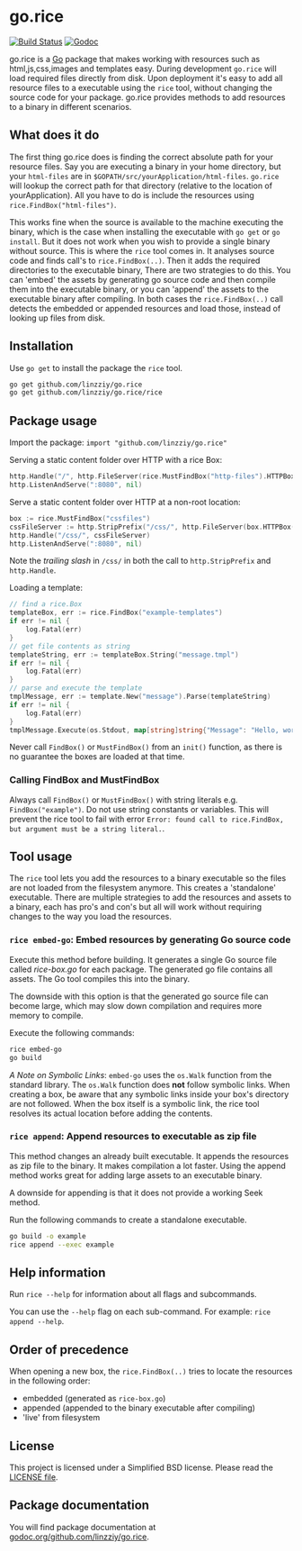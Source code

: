 # go.rice

[![Build Status](https://travis-ci.org/linzziy/go.rice.png)](https://travis-ci.org/linzziy/go.rice)
[![Godoc](https://img.shields.io/badge/godoc-go.rice-blue.svg?style=flat-square)](https://godoc.org/github.com/linzziy/go.rice)

go.rice is a [Go](http://golang.org) package that makes working with resources such as html,js,css,images and templates easy. During development `go.rice` will load required files directly from disk. Upon deployment it's easy to add all resource files to a executable using the `rice` tool, without changing the source code for your package. go.rice provides methods to add resources to a binary in different scenarios.

## What does it do

The first thing go.rice does is finding the correct absolute path for your resource files. Say you are executing a binary in your home directory, but your `html-files` are in `$GOPATH/src/yourApplication/html-files`. `go.rice` will lookup the correct path for that directory (relative to the location of yourApplication). All you have to do is include the resources using `rice.FindBox("html-files")`.

This works fine when the source is available to the machine executing the binary, which is the case when installing the executable with `go get` or `go install`. But it does not work when you wish to provide a single binary without source. This is where the `rice` tool comes in. It analyses source code and finds call's to `rice.FindBox(..)`. Then it adds the required directories to the executable binary, There are two strategies to do this. You can 'embed' the assets by generating go source code and then compile them into the executable binary, or you can 'append' the assets to the executable binary after compiling. In both cases the `rice.FindBox(..)` call detects the embedded or appended resources and load those, instead of looking up files from disk.

## Installation

Use `go get` to install the package the `rice` tool.

```bash
go get github.com/linzziy/go.rice
go get github.com/linzziy/go.rice/rice
```

## Package usage

Import the package: `import "github.com/linzziy/go.rice"`

Serving a static content folder over HTTP with a rice Box:

```go
http.Handle("/", http.FileServer(rice.MustFindBox("http-files").HTTPBox()))
http.ListenAndServe(":8080", nil)
```

Serve a static content folder over HTTP at a non-root location:

```go
box := rice.MustFindBox("cssfiles")
cssFileServer := http.StripPrefix("/css/", http.FileServer(box.HTTPBox()))
http.Handle("/css/", cssFileServer)
http.ListenAndServe(":8080", nil)
```

Note the *trailing slash* in `/css/` in both the call to
`http.StripPrefix` and `http.Handle`.

Loading a template:

```go
// find a rice.Box
templateBox, err := rice.FindBox("example-templates")
if err != nil {
	log.Fatal(err)
}
// get file contents as string
templateString, err := templateBox.String("message.tmpl")
if err != nil {
	log.Fatal(err)
}
// parse and execute the template
tmplMessage, err := template.New("message").Parse(templateString)
if err != nil {
	log.Fatal(err)
}
tmplMessage.Execute(os.Stdout, map[string]string{"Message": "Hello, world!"})

```

Never call `FindBox()` or `MustFindBox()` from an `init()` function, as there is no guarantee the boxes are loaded at that time.

### Calling FindBox and MustFindBox

Always call `FindBox()` or `MustFindBox()` with string literals e.g. `FindBox("example")`. Do not use string constants or variables. This will prevent the rice tool to fail with error `Error: found call to rice.FindBox, but argument must be a string literal.`.

## Tool usage

The `rice` tool lets you add the resources to a binary executable so the files are not loaded from the filesystem anymore. This creates a 'standalone' executable. There are multiple strategies to add the resources and assets to a binary, each has pro's and con's but all will work without requiring changes to the way you load the resources.

### `rice embed-go`: Embed resources by generating Go source code

Execute this method before building. It generates a single Go source file called *rice-box.go* for each package. The generated go file contains all assets. The Go tool compiles this into the binary.

The downside with this option is that the generated go source file can become large, which may slow down compilation and requires more memory to compile.

Execute the following commands:

```bash
rice embed-go
go build
```

*A Note on Symbolic Links*: `embed-go` uses the `os.Walk` function from the standard library.  The `os.Walk` function does **not** follow symbolic links. When creating a box, be aware that any symbolic links inside your box's directory are not followed. When the box itself is a symbolic link, the rice tool resolves its actual location before adding the contents.

### `rice append`: Append resources to executable as zip file

This method changes an already built executable. It appends the resources as zip file to the binary. It makes compilation a lot faster. Using the append method works great for adding large assets to an executable binary.

A downside for appending is that it does not provide a working Seek method.

Run the following commands to create a standalone executable.

```bash
go build -o example
rice append --exec example
```

## Help information

Run `rice --help` for information about all flags and subcommands.

You can use the `--help` flag on each sub-command. For example: `rice append --help`.

## Order of precedence

When opening a new box, the `rice.FindBox(..)` tries to locate the resources in the following order:

- embedded (generated as `rice-box.go`)
- appended (appended to the binary executable after compiling)
- 'live' from filesystem

## License

This project is licensed under a Simplified BSD license. Please read the [LICENSE file][license].

## Package documentation

You will find package documentation at [godoc.org/github.com/linzziy/go.rice][godoc].

[license]: https://github.com/linzziy/go.rice/blob/master/LICENSE
[godoc]: http://godoc.org/github.com/linzziy/go.rice
